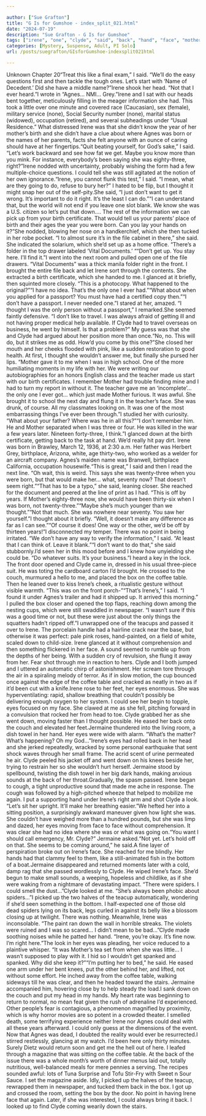```yaml
---

author: ["Sue Grafton"]
title: "G Is for Gumshoe - index_split_021.html"
date: "2024-07-19"
description: "Sue Grafton - G Is for Gumshoe"
tags: ["irene", "one", "clyde", "said", "back", "hand", "face", "mother", "could", "let", "agnes", "year", "birth", "without", "eye", "like", "head", "ever", "born", "get", "right", "thought", "would", "name", "put"]
categories: [Mystery, Suspense, Adult, PI Solo]
url: /posts/suegrafton/GIsforGumshoe-indexsplit021html

---
```



Unknown
Chapter 20“Treat this like a final exam,” I said. “We’ll do the easy questions first and then tackle the tough ones. Let’s start with ‘Name of Decedent.’ Did she have a middle name?”Irene shook her head. “Not that I ever heard.”I wrote in “Agnes... NMI... Grey.”Irene and I sat with our heads bent together, meticulously filling in the meager information she had. This took a little over one minute and covered race (Caucasian), sex (female), military service (none), Social Security number (none), marital status (widowed), occupation (retired), and several subheadings under “Usual Residence.” What distressed Irene was that she didn’t know the year of her mother’s birth and she didn’t have a clue about where Agnes was born or the names of her parents, facts she felt anyone with an ounce of caring should have at her fingertips.“Quit beating yourself, for God’s sake,” I said. “Let’s work backward and see how fat we get. Maybe you know more than you mink. For instance, everybody’s been saying she was eighty-three, right?”Irene nodded with uncertainty, probably wishing the form had a few multiple-choice questions. I could tell she was still agitated at the notion of her own ignorance.“Irene, you cannot flunk this test,” I said. “I mean, what are they going to do, refuse to bury her?” I hated to be flip, but I thought it might snap her out of the self-pity.She said, “I just don’t want to get it wrong. It’s important to do it right. It’s the least I can do.”“I can understand that, but the world will not end if you leave one slot blank. We know she was a U.S. citizen so let’s put that down.... The rest of the information we can pick up from your birth certificate. That would tell us your parents’ place of birth and their ages the year you were born. Can you lay your hands on it?”She nodded, blowing her nose on a handkerchief, which she then tucked in her robe pocket. “I to almost sure it’s in the file cabinet in there,” she said. She indicated the solarium, which she’d set up as a home office. “There’s a folder in the top drawer labeled ‘Vital Documents.’ ““Don’t get up. You stay here. I’ll find it.”I went into the next room and pulled open one of the file drawers. “Vital Documents” was a thick manila folder right in the front. I brought the entire file back and let Irene sort through the contents. She extracted a birth certificate, which she handed to me. I glanced at it briefly, then squinted more closely. “This is a photocopy. What happened to the original?”“I have no idea. That’s the only one I ever had.”“What about when you applied for a passport? You must have had a certified copy then.”“I don’t have a passport. I never needed one.”I stared at her, amazed. “I thought I was the only person without a passport,” I remarked.She seemed faintly defensive. “I don’t like to travel. I was always afraid of getting ill and not having proper medical help available. If Clyde had to travel overseas on business, he went by himself. Is that a problem?” My guess was that she and Clyde had argued about her position more than once.“No, no. This will do, but it strikes me as odd. How’d you come by this one?”She closed her mouth and her cheeks flooded with pink, like a sudden restoration to good health. At first, I thought she wouldn’t answer me, but finally she pursed her lips. “Mother gave it to me when I was in high school. One of the more humiliating moments in my life with her. We were writing our autobiographies for an honors English class and the teacher made us start with our birth certificates. I remember Mother had trouble finding mine and I had to turn my report in without it. The teacher gave me an ‘incomplete’... the only one I ever got... which just made Mother furious. It was awful. She brought it to school the next day and flung it in the teacher’s face. She was drunk, of course. All my classmates looking on. It was one of the most embarrassing things I’ve ever been through.”I studied her with curiosity. “What about your father? Where was he in all this?”“I don’t remember him. He and Mother separated when I was three or four. He was killed in the war a few years later. Nineteen forty-three, I think.”I glanced down at the birth certificate, getting back to the task at hand. We’d really hit pay dirt. Irene was born in Brawley, March 12, 1936, at 2:30 a.m. Her father was Herbert Grey, birthplace, Arizona, white, age thirty-two, who worked as a welder for an aircraft company. Agnes’s maiden name was Branwell, birthplace California, occupation housewife.“This is great,” I said and then I read the next line. “Oh wait, this is weird. This says she was twenty-three when you were born, but that would make her... what, seventy now? That doesn’t seem right.”“That has to be a typo,” she said, leaning closer. She reached for the document and peered at the line of print as I had. “This is off by years. If Mother’s eighty-three now, she would have been thirty-six when I was born, not twenty-three.”“Maybe she’s much younger than we thought.”“Not that much. She was nowhere near seventy. You saw her yourself.”I thought about it briefly. “Well, it doesn’t make any difference as far as I can see.”“Of course it does! One way or the other, we’d be off by thirteen years!”I disconnected my temper. There was no point in being irritated. “We don’t have any way to verify the information,” I said. “At least that I can think of. Leave it blank.”“I don’t want to do that,” she said stubbornly.I’d seen her in this mood before and I knew how unyielding she could be. “Do whatever suits. It’s your business.”I heard a key in the lock. The front door opened and Clyde came in, dressed in his usual three-piece suit. He was toting the cardboard carton I’d brought. He crossed to the couch, murmured a hello to me, and placed the box on the coffee table. Then he leaned over to kiss Irene’s cheek, a ritualistic gesture without visible warmth. “This was on the front porch-”“That’s Irene’s,” I said. “I found it under Agnes’s trailer and had it shipped up. It arrived this morning.” I pulled the box closer and opened the top flaps, reaching down among the nesting cups, which were still swaddled in newspaper. “I wasn’t sure if this was a good time or not, but these were just about the only things the squatters hadn’t ripped off.”I unwrapped one of the teacups and passed it over to Irene. The porcelain handle had a hairline crack near the base, but otherwise it was perfect: pale pink roses, hand-painted, on a field of white, scaled down to child-size. Irene glanced at it without comprehension and then something flickered in her face. A sound seemed to rumble up from the depths of her being. With a sudden cry of revulsion, she flung it away from her. Fear shot through me in reaction to hers. Clyde and I both jumped and I uttered an automatic chirp of astonishment. Her scream tore through the air in a spiraling melody of terror. As if in slow motion, the cup bounced once against the edge of the coffee table and cracked as neatly in two as if it’d been cut with a knife.Irene rose to her feet, her eyes enormous. She was hyperventilating: rapid, shallow breathing that couldn’t possibly be delivering enough oxygen to her system. I could see her begin to topple, eyes focused on my face. She clawed at me as she fell, pitching forward in a convulsion that rocked her from head to toe. Clyde grabbed her as she went down, moving faster than I thought possible. He eased her back onto the couch and elevated her feet.Jermaine thundered into the living room, a dish towel in her hand. Her eyes were wide with alarm. “What’s the matter? What’s happening? Oh my God...”Irene’s eyes had rolled back in her head and she jerked repeatedly, wracked by some personal earthquake that sent shock waves through her small frame. The acrid scent of urine permeated he air. Clyde peeled his jacket off and went down on his knees beside her, trying to restrain her so she wouldn’t hurt herself. Jermaine stood by spellbound, twisting the dish towel in her big dark hands, making anxious sounds at the back of her throat.Gradually, the spasm passed. Irene began to cough, a tight unproductive sound that made me ache in response. The cough was followed by a high-pitched wheeze that helped to mobilize me again. I put a supporting hand under Irene’s right arm and shot Clyde a look. “Let’s sit her upright. It’ll make her breathing easier.”We hefted her into a sitting position, a surprisingly awkward maneuver given how light she was. She couldn’t have weighed more than a hundred pounds, but she was limp and dazed, her eyes moving from face to face without comprehension. It was clear she had no idea where she was or what was going on.“You want I should call emergency, Mr. Clyde?” Jermaine asked.“Not yet. Let’s hold off on that. She seems to be coming around,” he said.A fine layer of perspiration broke out on Irene’s face. She reached for me blindly. Her hands had that clammy feel to them, like a still-animated fish in the bottom of a boat.Jermaine disappeared and returned moments later with a cold, damp rag that she passed wordlessly to Clyde. He wiped Irene’s face. She’d begun to make small sounds, a weeping, hopeless and childlike, as if she were waking from a nightmare of devastating impact. “There were spiders. I could smell the dust...”Clyde looked at me. “She’s always been phobic about spiders...”I picked up the two halves of the teacup automatically, wondering if she’d seen something in the bottom. I half-expected one of those old dead spiders lying on its back, legs curled in against its belly like a blossom closing up at twilight. There was nothing. Meanwhile, Irene was inconsolable. “The paint ran down the wall in horrible streaks. The violets were ruined and I was so scared... I didn’t mean to be bad...”Clyde made soothing noises while he patted her hand. “Irene, you’re okay. It’s fine now. I’m right here.”The look in her eyes was pleading, her voice reduced to a plaintive whisper. “It was Mother’s tea set from when she was little... I wasn’t supposed to play with it. I hid so I wouldn’t get spanked and spanked. Why did she keep it?”“I’m putting her to bed,” he said. He eased one arm under her bent knees, put the other behind her, and lifted, not without some effort. He inched away from the coffee table, walking sideways till he was clear, and then he headed toward the stairs. Jermaine accompanied him, hovering close by to help steady the load.I sank down on the couch and put my head in my hands. My heart rate was beginning to return to normal, no mean feat given the rush of adrenaline I’d experienced. Other people’s fear is contagious, a phenomenon magnified by proximity, which is why horror movies are so potent in a crowded theater. I smelled death, some terrifying experience neither Irene nor Agnes could deal with all these years afterward. I could only guess at the dimensions of the event. Now that Agnes was dead, I doubted the reality would ever be resurrected.I stirred restlessly, glancing at my watch. I’d been here only thirty minutes. Surely Dietz would return soon and get me the hell out of here. I leafed through a magazine that was sitting on the coffee table. At the back of the issue there was a whole month’s worth of dinner menus laid out, totally nutritious, well-balanced meals for mere pennies a serving. The recipes sounded awful: lots of Tuna Surprise and Tofu Stir-Fry with Sweet n Sour Sauce. I set the magazine aside. Idly, I picked up the halves of the teacup, rewrapped them in newspaper, and tucked them back in the box. I got up and crossed the room, setting the box by the door. No point in having Irene face that again. Later, if she was interested, I could always bring it back. I looked up to find Clyde coming wearily down the stairs.
